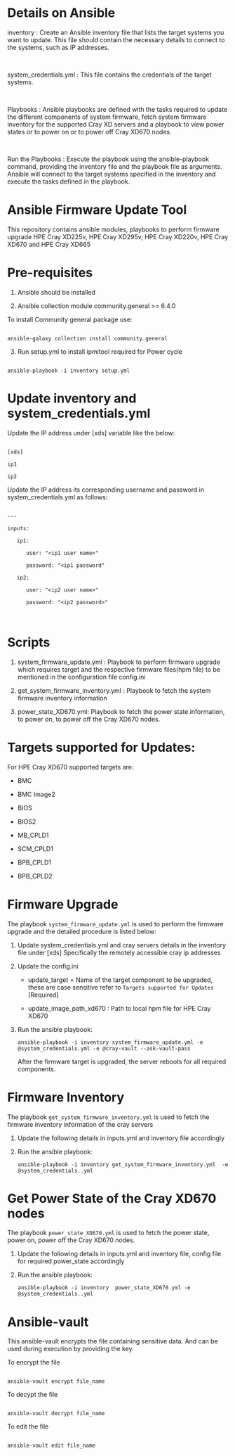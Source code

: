 # Details on Ansible

inventory : Create an Ansible inventory file that lists the target systems you want to update. This file should contain the necessary details to connect to the systems, such as IP addresses.

<br />

system_credentials.yml : This file contains the credentials of the target systems.

<br />

Playbooks : Ansible playbooks are defined with the tasks required to update the different components of system firmware, fetch system firmware inventory for the supported Cray XD servers and a playbook to view power states or to power on or to power off Cray XD670 nodes.

<br />

Run the Playbooks : Execute the playbook using the ansible-playbook command, providing the inventory file and the playbook file as arguments. Ansible will connect to the target systems specified in the inventory and execute the tasks defined in the playbook.



# Ansible Firmware Update Tool

This repository contains ansible modules, playbooks to perform firmware upgrade HPE Cray XD225v, HPE Cray XD295v, HPE Cray XD220v, HPE Cray XD670 and HPE Cray XD665



# Pre-requisites

1. Ansible should be installed

2. Ansible collection module community.general >= 6.4.0



To install Community general package use:



```

ansible-galaxy collection install community.general

```

3. Run setup.yml to install ipmitool required for Power cycle

```

ansible-playbook -i inventory setup.yml

```



# Update inventory and system_credentials.yml

Update the IP address under [xds] variable like the below:

```

[xds]

ip1

ip2

```

Update the IP address its corresponding username and password in system_credentials.yml as follows:

```

---

inputs:

   ip1:

      user: "<ip1 user name>"

      password: "<ip1 password"

   ip2:

      user: "<ip2 user name>"

      password: "<ip2 password>"



```



# Scripts

1. system_firmware_update.yml : Playbook to perform firmware upgrade which requires target and the respective firmware files(hpm file) to be mentioned in the configuration file config.ini

2. get_system_firmware_inventory.yml : Playbook to fetch the system firmware inventory information

3. power_state_XD670.yml: Playbook to fetch the power state information, to power on, to power off the Cray XD670 nodes.


# Targets supported for Updates:

For HPE Cray XD670 supported targets are:

- BMC 

- BMC Image2
	
- BIOS

- BIOS2

- MB_CPLD1

- SCM_CPLD1

- BPB_CPLD1
	
- BPB_CPLD2


# Firmware Upgrade


The playbook `system_firmware_update.yml` is used to perform the firmware upgrade and the detailed procedure is listed below:

1. Update system_credentials.yml and cray servers details in the inventory file under [xds] Specifically the remotely accessible cray ip addresses

2. Update the config.ini

   - update_target = Name of the target component to be upgraded, these are case sensitive refer to `Targets supported for Updates` [Required]

   - update_image_path_xd670 : Path to local hpm file for HPE Cray XD670


3. Run the ansible playbook:

   ```ansible-playbook -i inventory system_firmware_update.yml -e @system_credentials.yml -e @cray-vault --ask-vault-pass```

   After the firmware target is upgraded, the server reboots for all required components.



# Firmware Inventory

The playbook `get_system_firmware_inventory.yml` is used to fetch the firmware inventory information of the cray servers

1. Update the following details in inputs.yml and inventory file accordingly

2. Run the ansible playbook:

   `ansible-playbook -i inventory get_system_firmware_inventory.yml  -e @system_credentials..yml`



# Get Power State of the Cray XD670 nodes

The playbook `power_state_XD670.yml` is used to fetch the power state, power on, power off the Cray XD670 nodes.

1. Update the following details in inputs.yml and inventory file, config file for required power_state accordingly

2. Run the ansible playbook:

   `ansible-playbook -i inventory  power_state_XD670.yml -e @system_credentials..yml`


# Ansible-vault

This ansible-vault encrypts the file containing sensitive data. And can be used during execution by providing the key.



To encrypt the file

```

ansible-vault encrypt file_name

```



To decypt the file 

```

ansible-vault decrypt file_name

```



To edit the file

```

ansible-vault edit file_name

```
